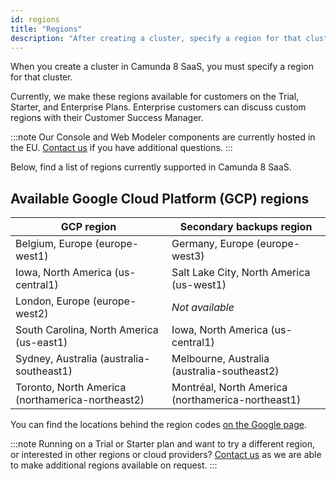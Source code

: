 ```yaml
---
id: regions
title: "Regions"
description: "After creating a cluster, specify a region for that cluster. Read on for details of Google Cloud Platform regions currently supported in Camunda 8 SaaS."
---
```


When you create a cluster in Camunda 8 SaaS, you must specify a region for that cluster.

Currently, we make these regions available for customers on the Trial, Starter, and Enterprise Plans. Enterprise customers can discuss custom regions with their Customer Success Manager.

:::note
Our Console and Web Modeler components are currently hosted in the EU. [Contact us](https://camunda.com/reference/contact.md/) if you have additional questions.
:::

Below, find a list of regions currently supported in Camunda 8 SaaS.

## Available Google Cloud Platform (GCP) regions

| GCP region                                       | Secondary backups region                          |
| ------------------------------------------------ | ------------------------------------------------- |
| Belgium, Europe (europe-west1)                   | Germany, Europe (europe-west3)                    |
| Iowa, North America (us-central1)                | Salt Lake City, North America (us-west1)          |
| London, Europe (europe-west2)                    | _Not available_                                   |
| South Carolina, North America (us-east1)         | Iowa, North America (us-central1)                 |
| Sydney, Australia (australia-southeast1)         | Melbourne, Australia (australia-southeast2)       |
| Toronto, North America (northamerica-northeast2) | Montréal, North America (northamerica-northeast1) |

You can find the locations behind the region codes [on the Google page](https://cloud.google.com/about/locations).

:::note
Running on a Trial or Starter plan and want to try a different region, or interested in other regions or cloud providers? [Contact us](https://camunda.com/reference/contact.md/) as we are able to make additional regions available on request.
:::
